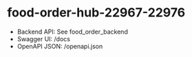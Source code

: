 # food-order-hub-22967-22976

- Backend API: See food_order_backend
- Swagger UI: /docs
- OpenAPI JSON: /openapi.json